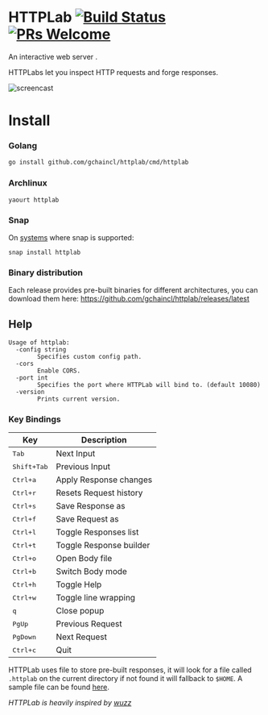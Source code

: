 # HTTPLab [![Build Status](https://travis-ci.org/gchaincl/httplab.svg?branch=master)](https://travis-ci.org/gchaincl/httplab) [![PRs Welcome](https://img.shields.io/badge/PRs-welcome-brightgreen.svg?style=flat-square)](http://makeapullrequest.com) 
An interactive web server .

HTTPLabs let you inspect HTTP requests and forge responses.

![screencast](images/screencast.gif)

# Install
### Golang
```bash
go install github.com/gchaincl/httplab/cmd/httplab
```

### Archlinux
```
yaourt httplab
```

### Snap
On [systems](https://snapcraft.io/docs/core/install) where snap is supported:
```
snap install httplab
```

### Binary distribution
Each release provides pre-built binaries for different architectures, you can download them here: https://github.com/gchaincl/httplab/releases/latest

## Help
```
Usage of httplab:
  -config string
        Specifies custom config path.
  -cors
        Enable CORS.
  -port int
        Specifies the port where HTTPLab will bind to. (default 10080)
  -version
        Prints current version.
```

### Key Bindings
Key                                     | Description
----------------------------------------|---------------------------------------
<kbd>Tab</kbd>                          | Next Input
<kbd>Shift+Tab</kbd>                    | Previous Input
<kbd>Ctrl+a</kbd>                       | Apply Response changes
<kbd>Ctrl+r</kbd>                       | Resets Request history
<kbd>Ctrl+s</kbd>                       | Save Response as
<kbd>Ctrl+f</kbd>                       | Save Request as
<kbd>Ctrl+l</kbd>                       | Toggle Responses list
<kbd>Ctrl+t</kbd>                       | Toggle Response builder
<kbd>Ctrl+o</kbd>                       | Open Body file
<kbd>Ctrl+b</kbd>                       | Switch Body mode
<kbd>Ctrl+h</kbd>                       | Toggle Help
<kbd>Ctrl+w</kbd>                       | Toggle line wrapping
<kbd>q</kbd>                            | Close popup
<kbd>PgUp</kbd>                         | Previous Request
<kbd>PgDown</kbd>                       | Next Request
<kbd>Ctrl+c</kbd>                       | Quit

HTTPLab uses file to store pre-built responses, it will look for a file called `.httplab` on the current directory if not found it will fallback to `$HOME`.
A sample file can be found [here](https://github.com/gchaincl/httplab/blob/master/.httplab.sample).

_HTTPLab is heavily inspired by [wuzz](https://github.com/asciimoo/wuzz)_
